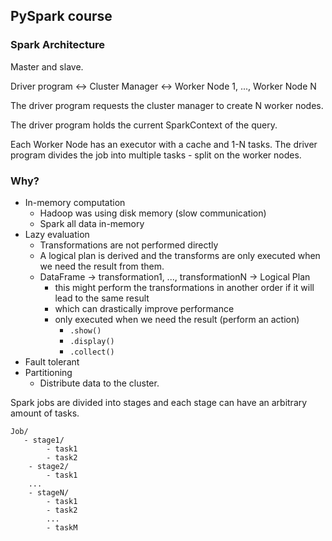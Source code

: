 ## PySpark course


### Spark Architecture

Master and slave.

Driver program <-> Cluster Manager <-> Worker Node 1, ..., Worker Node N

The driver program requests the cluster manager to create N worker nodes.

The driver program holds the current SparkContext of the query.

Each Worker Node has an executor with a cache and 1-N tasks.
The driver program divides the job into multiple tasks - split on the worker nodes.


### Why?

- In-memory computation
    - Hadoop was using disk memory (slow communication)
    - Spark all data in-memory
- Lazy evaluation
    - Transformations are not performed directly
    - A logical plan is derived and the transforms are only executed when we need the result from
    them.
    - DataFrame -> transformation1, ..., transformationN -> Logical Plan
        - this might perform the transformations in another order if it will lead to the same result
        - which can drastically improve performance
        - only executed when we need the result (perform an action)
            - `.show()`
            - `.display()`
            - `.collect()`
- Fault tolerant
- Partitioning
    - Distribute data to the cluster.

Spark jobs are divided into stages and each stage can have an arbitrary
amount of tasks.

```
Job/
   - stage1/
        - task1
        - task2
    - stage2/
        - task1
    ...
    - stageN/
        - task1
        - task2
        ...
        - taskM
```

